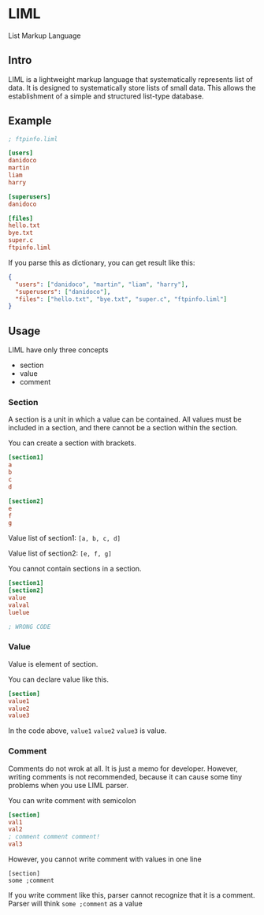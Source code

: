 # LIML
List Markup Language

## Intro
LIML is a lightweight markup language that systematically represents list of data. 
It is designed to systematically store lists of small data. This allows the establishment of a simple and structured list-type database.

## Example
```ini
; ftpinfo.liml 

[users]
danidoco
martin
liam
harry

[superusers]
danidoco

[files]
hello.txt
bye.txt
super.c
ftpinfo.liml
```

If you parse this as dictionary, you can get result like this:
```json
{
  "users": ["danidoco", "martin", "liam", "harry"],
  "superusers": ["danidoco"],
  "files": ["hello.txt", "bye.txt", "super.c", "ftpinfo.liml"]
}
```
## Usage
LIML have only three concepts
* section
* value
* comment

### Section
A section is a unit in which a value can be contained.
All values must be included in a section, and there cannot be a section within the section.


You can create a section with brackets.
```ini
[section1]
a
b
c
d

[section2]
e
f
g
```

Value list of section1: `[a, b, c, d]`

Value list of section2: `[e, f, g]`

You cannot contain sections in a section.
```ini
[section1]
[section2]
value
valval
luelue

; WRONG CODE
```



### Value
Value is element of section.

You can declare value like this.
```ini
[section]
value1
value2
value3
```

In the code above, `value1` `value2` `value3` is value.

### Comment
Comments do not wrok at all. It is just a memo for developer.
However, writing comments is not recommended, because it can cause some tiny problems when you use LIML parser.


You can write comment with semicolon
```ini
[section]
val1
val2
; comment comment comment!
val3
```

However, you cannot write comment with values in one line
```plain
[section]
some ;comment
```

If you write comment like this, parser cannot recognize that it is a comment.
Parser will think ```some ;comment``` as a value
